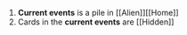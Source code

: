 1. **Current events** is a pile in [[Alien]][[Home]]
2. Cards in the **current events** are [[Hidden]]